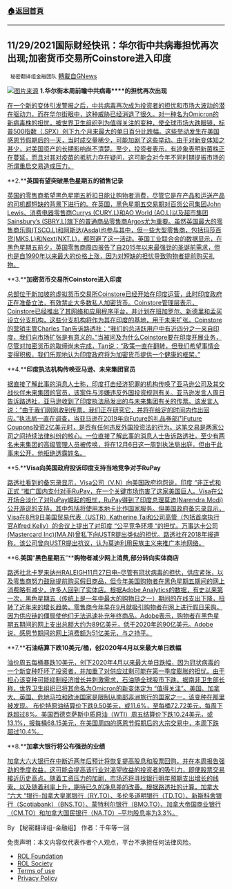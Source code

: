 ###  [:house:返回首頁](https://github.com/ourhimalayas/txt)
---


## 11/29/2021国际财经快讯：华尔街中共病毒担忧再次出现;加密货币交易所Coinstore进入印度
` 秘密翻译组金融团队` [轉載自GNews](https://gnews.org/zh-hans/1705232/)

![](https://assets.gnews.org/wp-content/uploads/2021/11/图片1-131.png)[图片来源](https://www.reuters.com/)
**1.****华尔街本周前瞻****中共病毒****的担忧再次出现**

[在一个新的变体引发警报之后，中共病毒再次成为投资者的担忧和市场大波动的潜在驱动力，而在华尔街眼中，这种威胁已经消退了很久。对一种名为Omicron的新病毒株的担忧，被世界卫生组织列为值得关注的变种，使全球市场大跌眼镜，标普500指数（.SPX）创下九个月来最大的单日百分比跌幅。这些举动发生在美国感恩节假期后的一天，当时成交量稀少，可能加剧了这些举动。由于对新变体知之甚少，对美国资产的长期影响尚不清楚。至少，投资者表示，有迹象表明新菌株正在蔓延，而且对其对疫苗的抵抗力存在疑问，这可能会对今年不同时期提振市场的所谓重启交易造成压力。](https://www.reuters.com/markets/europe/wall-st-week-ahead-covid-19-fears-reappear-threat-market-2021-11-26/)

**2.****英国有望突破黑色星期五的销售记录**

[英国的零售商希望黑色星期五折扣日能让购物者消费，尽管它是在产品和运送产品的司机都短缺的背景下进行的。在英国，黑色星期五交易期对百货公司集团John Lewis、消费电器零售商Currys (CURY.L)和AO World (AO.L)以及超市集团Sainsbury’s (SBRY.L)旗下的普通商品零售商Argos尤为重要。虽然英国最大的零售商乐购(TSCO.L)和阿斯达(Asda)也参与其中，但一些大型零售商，包括玛莎百货(MKS.L)和Next(NXT.L)，都回避了这一活动。英国工业联合会的数据显示，在黑色星期五前夕，英国零售商周四报告了自2015年以来最强劲的圣诞前需求，但也是自1990年以来最大的价格上涨，因为对短缺的担忧导致购物者提前购买礼物。](https://www.reuters.com/business/retail-consumer/shortages-cast-shadow-over-britains-black-friday-2021-11-26/)

**3.****加密货币交易所Coinstore进入印度**

[总部位于新加坡的虚拟货币交易所Coinstore已经开始在印度运营，此时印度政府正在准备立法，有效禁止大多数私人加密货币。Coinstore管理层表示，Coinstore已经推出了其网络和应用程序平台，并计划在班加罗尔、新德里和孟买设立分支机构，这些分支机构将作为其在印度的基地，用于未来扩张。Coinstore的营销主管Charles Tan告诉路透社：“我们的总活跃用户中有近四分之一来自印度，我们向市场扩张是有意义的。”当被问及为什么Coinstore要在印度开展业务，尽管对加密货币的取缔尚未完成，Tan说：“政策一直在翻转，但我们希望事情会变得积极，我们乐观地认为印度政府将为加密货币提供一个健康的框架。”](https://www.reuters.com/technology/cryptocurrency-exchange-coinstore-enters-india-despite-pending-curbs-trade-2021-11-28/)

**4.****印度执法机构传唤亚马逊、未来集团官员**

[据直接了解此事的消息人士称，印度打击经济犯罪的机构传唤了亚马逊公司及其交战伙伴未来集团的官员，该案件与涉嫌违反外国投资规则有关。亚马逊发言人周日告诉路透社，亚马逊收到了印度执法局发出的与未来集团有关的传票。该发言人说：“由于我们刚刚收到传票，我们正在研究它，并将在给定的时间内作出回应。”执法局一直在调查，当亚马逊在2019年向Future的礼品券部门Future Coupons投资2亿美元时，是否有任何违反外国投资法的行为。这笔交易是两家公司之间持续法律纠纷的核心。一位直接了解此事的消息人士告诉路透社，至少有两名未来集团的高级管理人员被传唤，将在12月6日这一周到执法局出庭，但由于此事未公开，他拒绝透露姓名。](https://www.reuters.com/world/india/indias-law-enforcement-agency-summons-amazon-future-group-officials-over-2019-2021-11-28/)

**5.****Visa向美国政府投诉印度支持当地竞争对手RuPay**

[路透社看到的备忘录显示，Visa公司（V.N）向美国政府抱怨说，印度 “非正式和正式 “推广国内支付对手RuPay，在一个关键市场伤害了这家美国巨人。Visa在公开场合淡化了对RuPay崛起的担忧，RuPay得到了印度总理莫迪(Narendra Modi)公开游说的支持，其中包括将使用本地卡比作国家服务。但美国政府备忘录显示，Visa在8月9日美国贸易代表（USTR）Katherine Tai和公司高管（包括首席执行官Alfred Kelly）的会议上提出了对印度 “公平竞争环境 “的担忧。万事达卡公司(Mastercard Inc)(MA.N)曾私下向USTR提出类似的担忧。路透社在2018年报道称，该公司曾向USTR提出抗议，认为莫迪利用民族主义来推广本地网络。](https://www.reuters.com/business/finance/exclusive-visa-complains-us-govt-about-india-backing-local-rival-rupay-2021-11-28/)

**6.****美国****“****黑色星期五****”****购物者减少网上消费,部分转向实体商店**

[路透社北卡罗来纳州RALEIGH11月27日电–尽管有冠状病毒的担忧，供应紧张，以及零售商努力鼓励提前购买假日商品，但今年美国购物者在黑色星期五期间的网上消费略有减少，许多人回到了实体店。根据Adobe Analytics的数据，有史以来第一次，黑色星期五（传统上是一年中最大的购物日之一）期间的在线支出下降，扭转了近年来的增长趋势。零售商今年早在9月就吸引购物者在网上进行假日采购，因为供应链的僵局使他们无法迅速补充年终商品。Adobe表示，购物者在黑色星期五期间的网上支出总额大约为89亿美元，低于2020年的90亿美元。Adobe说，感恩节期间的网上消费额为51亿美元，与之持平。](https://www.reuters.com/world/us/us-black-friday-shoppers-tapered-online-splurge-some-returned-stores-2021-11-27/)

**7.****石油结算下跌10美元/桶，创2020年4月以来最大单日跌幅**

[油价周五每桶暴跌10美元，创下2020年4月以来最大单日跌幅，因为冠状病毒的一个新变种吓坏了投资者，并加重了对供应过剩可能在第一季度膨胀的担忧。由于担心该变种可能抑制经济增长并刺激需求，石油随全球股市下跌。据南非卫生部长称，世界卫生组织已将其命名为Omicron的新变体定为 “值得关注”。美国、加拿大、英国、危地马拉和欧洲国家是限制从南部非洲旅行的国家之一，该变种在那里被发现。 布伦特原油结算价下跌9.50美元，或11.6%，至每桶72.72美元，每周下跌超过8%。美国西德克萨斯中质原油（WTI）周五结算价下跌10.24美元，或13.1%，报每桶68.15美元，在美国周四的感恩节假期后的大宗交易中，本周下跌超过10.4%。](https://www.reuters.com/markets/commodities/oil-skids-concerns-rising-surplus-q1-2021-11-26/)

**8.****加拿大银行将公布强劲的业绩**

[加拿大六大银行在中断近两年后预计将恢复提高股息和股票回购，并在本周报告强劲的季度收益，这可能会提高该行业对渴望收益的投资者的吸引力，即使股票交易接近历史高点。随着工资压力的加剧，市场还将寻找银行明年预期支出增长的线索，以及随着利率上升，期待已久的净息差的改善。根据路透社的计算，加拿大 “六大 “银行–加拿大皇家银行（RY.TO）、多伦多道明银行（TD.TO）、新斯科舍银行（Scotiabank）（BNS.TO）、蒙特利尔银行（BMO.TO）、加拿大帝国商业银行（CM.TO）和加拿大国民银行（NA.TO）–平均股息率为3.3%。](https://www.reuters.com/markets/europe/its-raining-dividends-hallelujah-canadian-banks-set-post-strong-results-2021-11-28/)

By 【秘密翻译组-金融组】
作者：千年等一回

 

免责声明：本文内容仅代表作者个人观点，平台不承担任何法律风险。

- [ROL Foundation](https://rolfoundation.org/)
- [ROL Society](https://rolsociety.org/)
- [Terms of use](https://gnews.org/terms-of-use-3/)
- [Privacy Policy](https://gnews.org/privacy-policy/)
